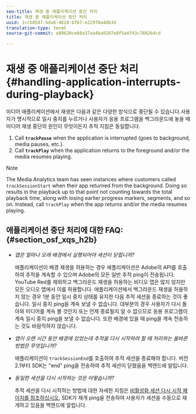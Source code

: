 ```yaml
---
seo-title: 재생 중 애플리케이션 중단 처리
title: 재생 중 애플리케이션 중단 처리
uuid: 1ccb4507-bda6-462d-bf67-e22978a4db3d
translation-type: tm+mt
source-git-commit: e89620ce60a37aa4ba0207e8f5a4f43c76026dcd

---
```



# 재생 중 애플리케이션 중단 처리{#handling-application-interrupts-during-playback}

미디어 애플리케이션에서 재생은 다음과 같은 다양한 방식으로 중단될 수 있습니다.사용자가 명시적으로 일시 중지를 누르거나 사용자가 응용 프로그램을 백그라운드에 놓을 때 미디어 재생 중단의 원인이 무엇이든지 추적 지침은 동일합니다.

1. Call **`trackPause`** when the application is interrupted (goes to background, media pauses, etc.).
1. Call **`trackPlay`** when the application returns to the foreground and/or the media resumes playing.

>[!NOTE]
>
>The Media Analytics team has seen instances where customers called `trackSessionStart` when their app returned from the background. Doing so results in the playback up to that point not counting towards the total playback time, along with losing earlier progress markers, segments, and so on. Instead, call `trackPlay` when the app returns and/or the media resumes playing.

## 애플리케이션 중단 처리에 대한 FAQ: {#section_osf_xqs_h2b}

* _앱은 얼마나 오래 배경에서 실행되어야 세션이 닫힙니까?_

   애플리케이션이 배경 재생을 허용하는 경우 애플리케이션은 Adobe의 API를 호출하여 추적을 계속할 수 있으며 Adobe의 모든 일반 추적 ping이 전송됩니다. YouTube Red를 제외하고 백그라운드 재생을 허용하는 비디오 앱은 많지 않지만 모든 오디오 앱에서 이를 허용합니다. 애플리케이션에서 백그라운드 재생을 허용하지 않는 경우 1분 동안 일시 중지 상태를 유지한 다음 추적 세션을 종료하는 것이 좋습니다. 일시 중지 ping을 계속 보낼 수 없습니다. 대부분의 경우 사용자가 다시 돌아와 미디어를 계속 볼 것인지 또는 언제 종료될지 알 수 없으므로 응용 프로그램이 계속 일시 중지 ping을 보낼 수 없습니다. 또한 배경에 있을 때 ping을 계속 전송하는 것도 바람직하지 않습니다.

* _앱이 오랜 시간 동안 배경에 있었는데 추적을 다시 시작하려 할 때 처리하는 올바른 방법은 무엇입니까?_

   애플리케이션이 `trackSessionEnd`를 호출하여 추적 세션을 종료해야 합니다. 버전 2.1부터 SDK는 "end" ping을 전송하여 추적 세션이 닫혔음을 백엔드에 알립니다.

* _동일한 세션을 다시 시작하는 것은 어떻습니까?_ 

   추적 세션을 다시 시작하는 방법에 대한 자세한 지침은 [비활성화 세션 다시 시작 페이지를 참조하십시오.](/help/sdk-implement/cookbook/resuming-inactive.md) SDK가 재개 ping을 전송하여 사용자가 세션을 수동으로 재개하고 있음을 백엔드에 알립니다.

